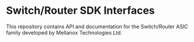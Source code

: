 Switch/Router SDK Interfaces
====================================

This repository contains API and documentation for the 
Switch/Router ASIC family developed by Mellanox Technologies Ltd.

